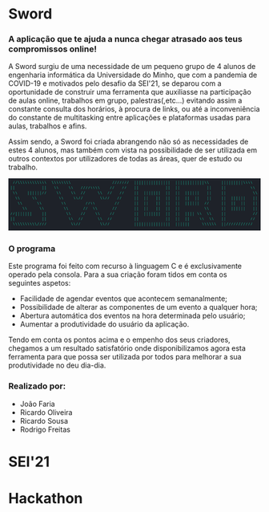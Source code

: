 **Sword**
=========

### <p>A aplicação que te ajuda a nunca chegar atrasado aos teus compromissos online!</p>

A Sword surgiu de uma necessidade de um pequeno grupo de 4 alunos de engenharia informática da Universidade do Minho, que com a pandemia de COVID-19 e motivados pelo desafio da SEI'21, se deparou com a oportunidade de construir uma ferramenta que auxiliasse na participação de aulas online, trabalhos em grupo, palestras(,etc...) evitando assim a constante consulta dos horários, à procura de links, ou até a inconveniência do constante de multitasking entre aplicações e plataformas usadas para aulas, trabalhos e afins.

Assim sendo, a Sword foi criada abrangendo não só as necessidades de estes 4 alunos, mas também com vista na possibilidade de ser utilizada em outros contextos por utilizadores de todas as áreas, quer de estudo ou trabalho.

![Screenshot](logo.png)

### O programa

Este programa foi feito com recurso à linguagem C e é exclusivamente operado pela consola. Para a sua criação foram tidos em conta os seguintes aspetos:
* Facilidade de agendar eventos que acontecem semanalmente;
* Possibilidade de alterar as componentes de um evento a qualquer hora;
* Abertura automática dos eventos na hora determinada pelo usuário;
* Aumentar a produtividade do usuário da aplicação.

Tendo em conta os pontos acima e o empenho dos seus criadores, chegamos a um resultado satisfatório onde disponibilizamos agora esta ferramenta para que possa ser utilizada por todos para melhorar a sua produtividade no deu dia-dia.

### Realizado por:  
- João Faria  
- Ricardo Oliveira  
- Ricardo Sousa  
- Rodrigo Freitas  

# SEI'21
# Hackathon

